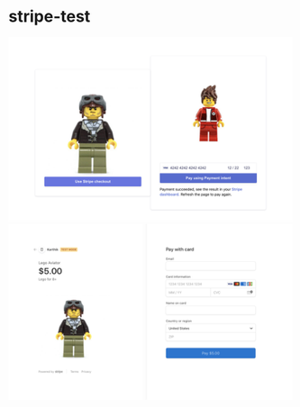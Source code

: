 # stripe-test
![Alt text](/images/screen1.png?raw=true "Optional Title")
![Alt text](/images/screen2.png?raw=true "Optional Title")
